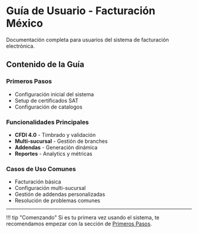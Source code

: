 # Guía de Usuario - Facturación México

Documentación completa para usuarios del sistema de facturación electrónica.

## Contenido de la Guía

### Primeros Pasos
- Configuración inicial del sistema
- Setup de certificados SAT
- Configuración de catalogos

### Funcionalidades Principales
- **CFDI 4.0** - Timbrado y validación
- **Multi-sucursal** - Gestión de branches
- **Addendas** - Generación dinámica
- **Reportes** - Analytics y métricas

### Casos de Uso Comunes
- Facturación básica
- Configuración multi-sucursal
- Gestión de addendas personalizadas
- Resolución de problemas comunes

---

!!! tip "Comenzando"
    Si es tu primera vez usando el sistema, te recomendamos empezar con la sección de [Primeros Pasos](getting-started.md).